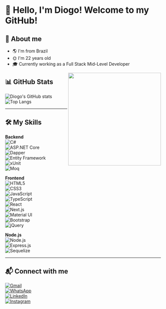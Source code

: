 # 👋 Hello, I'm Diogo! Welcome to my GitHub!  

## 🚀 About me  

- 🌎 I'm from Brazil  
- 🌞 I'm 22 years old  
- 🎓 Currently working as a Full Stack Mid-Level Developer 

<img src="https://raw.githubusercontent.com/MicaelliMedeiros/micaellimedeiros/master/image/computer-illustration.png" width="300" align="right" />

## 📊 GitHub Stats  

![Diogo's GitHub stats](https://github-readme-stats.vercel.app/api?username=DiogoLuiss&show_icons=true&theme=tokyonight)  
![Top Langs](https://github-readme-stats.vercel.app/api/top-langs/?username=DiogoLuiss&layout=compact&theme=tokyonight)  

---

## 🛠️ My Skills  

**Backend**  
![C#](https://img.shields.io/badge/C%23-239120?style=for-the-badge&logo=c-sharp&logoColor=white)  
![ASP.NET Core](https://img.shields.io/badge/ASP.NET_Core-512BD4?style=for-the-badge&logo=dotnet&logoColor=white)  
![Dapper](https://img.shields.io/badge/Dapper-512BD4?style=for-the-badge&logo=nuget&logoColor=white)  
![Entity Framework](https://img.shields.io/badge/Entity_Framework-512BD4?style=for-the-badge&logo=nuget&logoColor=white)  
![xUnit](https://img.shields.io/badge/xUnit-512BD4?style=for-the-badge&logo=nuget&logoColor=white)  
![Moq](https://img.shields.io/badge/Moq-512BD4?style=for-the-badge&logo=nuget&logoColor=white)  


**Frontend**  
![HTML5](https://img.shields.io/badge/HTML5-E34F26?style=for-the-badge&logo=html5&logoColor=white)  
![CSS3](https://img.shields.io/badge/CSS3-1572B6?style=for-the-badge&logo=css3&logoColor=white)  
![JavaScript](https://img.shields.io/badge/JavaScript-323330?style=for-the-badge&logo=javascript&logoColor=F7DF1E)  
![TypeScript](https://img.shields.io/badge/TypeScript-007ACC?style=for-the-badge&logo=typescript&logoColor=white)  
![React](https://img.shields.io/badge/React-20232A?style=for-the-badge&logo=react&logoColor=61DAFB)  
![Next.js](https://img.shields.io/badge/Next.js-000000?style=for-the-badge&logo=nextdotjs&logoColor=white)  
![Material UI](https://img.shields.io/badge/MUI-007FFF?style=for-the-badge&logo=mui&logoColor=white)  
![Bootstrap](https://img.shields.io/badge/Bootstrap-7952B3?style=for-the-badge&logo=bootstrap&logoColor=white)  
![jQuery](https://img.shields.io/badge/jQuery-0769AD?style=for-the-badge&logo=jquery&logoColor=white)  

**Node.js**  
![Node.js](https://img.shields.io/badge/Node.js-43853D?style=for-the-badge&logo=node-dot-js&logoColor=white)  
![Express.js](https://img.shields.io/badge/Express.js-404D59?style=for-the-badge)  
![Sequelize](https://img.shields.io/badge/Sequelize-52B0E7?style=for-the-badge&logo=sequelize&logoColor=white)  

---

## 📬 Connect with me  

[![Gmail](https://img.shields.io/badge/Email-D14836?style=for-the-badge&logo=gmail&logoColor=white)](mailto:diogoluis24@outlook.com)  
[![WhatsApp](https://img.shields.io/badge/WhatsApp-25D366?style=for-the-badge&logo=whatsapp&logoColor=white)](https://wa.me/5511984875590)  
[![LinkedIn](https://img.shields.io/badge/LinkedIn-0077B5?style=for-the-badge&logo=linkedin&logoColor=white)](https://www.linkedin.com/in/diogo-luis-05256522a/)  
[![Instagram](https://img.shields.io/badge/Instagram-E4405F?style=for-the-badge&logo=instagram&logoColor=white)](https://www.instagram.com/diogo_luiszz/)  
